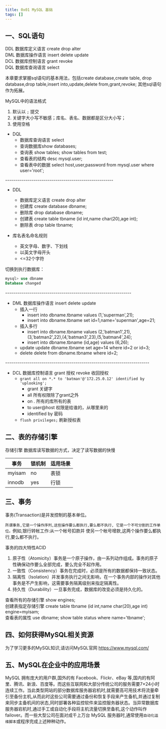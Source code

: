 ```yaml
---
title: 0x01 MySQL 基础
tags: []
---
```


## 一、SQL语句

DDL	数据库定义语言	create drop alter  
DML	数据库操作语言	insert delete update  
DCL	数据库控制语言	grant revoke  
DQL	数据库查询语言	select   

本章要求掌握sql语句的基本用法，包括create database,create table, drop database,drop table,insert into,update,delete from,grant,revoke; 其他sql语句作为拓展。	

MySQL中的语法格式  
1. 默认以 `;` 提交
2. 关键字大小写不敏感；库名、表名、数据都是区分大小写；
3. 使用空格

- DQL	
	- 数据库查询语言 select
	- 查询数据库show databases;
	- 查询表
		show tables;
		show tables from test;
	- 查看表的结构	      desc mysql.user;
	- 查看表中的数据	   select host,user,password from mysql.user where user='root';

\------------------------------------------------------  
- DDL	
	- 数据库定义语言 create drop alter
	- 创建库 create database dbname;
	- 删除库 drop database dbname;
	- 创建表 create table tbname (id int,name char(20),age int);
	- 删除表 drop table tbname;

- 库名表名命名规则
	- 英文字母、数字、下划线
	- 以英文字母开头
	- <=32个字符
	
切换到执行数据库：
```sql
mysql> use dbname
Database changed
```
\---------------------------------------------------------------  
- DML	数据库操作语言	 insert delete update
	- 插入一行	      
		- insert into dbname.tbname values (1,'superman',21);
		- insert into dbname.tbname set id=1,name='superman',age=21;
	- 插入多行         
		- insert into dbname.tbname values (2,'batman1',21),(3,'batman2',22),(4,'batman3',23),(5,'batman4',24);
		- insert into dbname.tbname (id,age) values (6,26);	
	- update	             update dbname.tbname set age=14 where id=2 or id=3;
	- delete	             delete from dbname.tbname where id=2;

\------------------------------------------------------------------------

- DCL	数据库控制语言	grant 授权 revoke 收回授权
	- `grant all on *.* to 'batman'@'172.25.0.12' identified by 'uplooking';`
		- grant 关键字
		- all	所有权限除了grant之外
		- on *.*  所有的库所有的表
		- to user@host 权限是给谁的，从哪里来的
		- identified by 密码
	- `flush privileges;` 刷新授权表

## 二、表的存储引擎

存储引擎  数据库读写数据的方式，决定了读写数据的快慢


|            事务	 |  锁机制	 |  适用场景 |
| ---  | --- | --- |
|myisam | no 	|   表锁	 |     分析型 |
innodb |  yes	|   行锁	 |     金钱+线上高并发 |

## 三、事务

事务(Transaction)是并发控制的基本单位。

`所谓事务,它是一个操作序列,这些操作要么都执行,要么都不执行, 它是一个不可分割的工作单位。`例如,银行转帐工作:从一个帐号扣款并 使另一个帐号增款,这两个操作要么都执行,要么都不执行。

事务的四大特性ACID  
1. 原子性（Atomicity）事务是一个原子操作，由一系列动作组成。事务的原子性确保动作要么全部完成，要么完全不起作用。 
2. 一致性（Consistency）事务在完成时，必须是所有的数据都保持一致状态。
3. 隔离性（Isolation）并发事务执行之间无影响，在一个事务内部的操作对其他事务是不产生影响，这需要事务隔离级别来指定隔离性。
4. 持久性（Durability）一旦事务完成，数据库的改变必须是持久化的。

查看所有的存储引擎	  show engines;  
创建表指定存储引擎	  create table tbname (id int,name char(20),age int) engine=myisam;  
查看表的属性	use dbname; show table status where name='tbname';   

## 四、如何获得MySQL相关资源

为了学习更多的MySQL知识,请访问MySQL官网 https://www.mysql.com/

## 五、MySQL在企业中的应用场景

MySQL 拥有庞大的用户群,国外的有 Facebook、Flickr、eBay 等,国内的有阿里、腾讯、新浪、百度等。而这些互联网和大部分传统公司的服务需要7×24小时连续工作。当此类型网站的部分数据库服务器宕机时,就需要高可用技术将流量牵引至备份主机,从而此时这些公司需要通过备份和恢复手段来产生备机,并通过复制来同步主备机间的状态,同时部署各种监控软件来监控服务器状态。当异常数据库服务器宕机时,通过手工或自动化手段将主机流量切换至备机,这个动作叫作failover。而一些大型公司在面对成千上万台 MySQL 服务器时,通常使用`自动化运维脚本`或程序完成上述种种动作。

